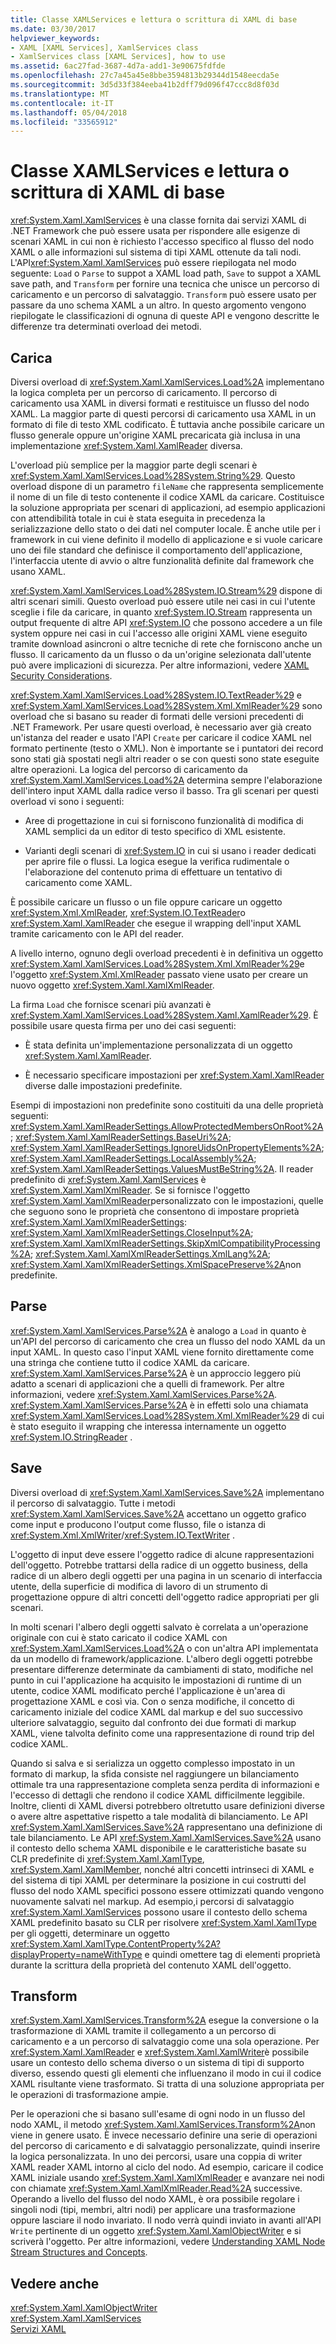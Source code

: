 ```yaml
---
title: Classe XAMLServices e lettura o scrittura di XAML di base
ms.date: 03/30/2017
helpviewer_keywords:
- XAML [XAML Services], XamlServices class
- XamlServices class [XAML Services], how to use
ms.assetid: 6ac27fad-3687-4d7a-add1-3e90675fdfde
ms.openlocfilehash: 27c7a45a45e8bbe3594813b29344d1548eecda5e
ms.sourcegitcommit: 3d5d33f384eeba41b2dff79d096f47ccc8d8f03d
ms.translationtype: MT
ms.contentlocale: it-IT
ms.lasthandoff: 05/04/2018
ms.locfileid: "33565912"
---
```

# <a name="xamlservices-class-and-basic-xaml-reading-or-writing"></a>Classe XAMLServices e lettura o scrittura di XAML di base
<xref:System.Xaml.XamlServices> è una classe fornita dai servizi XAML di .NET Framework che può essere usata per rispondere alle esigenze di scenari XAML in cui non è richiesto l'accesso specifico al flusso del nodo XAML o alle informazioni sul sistema di tipi XAML ottenute da tali nodi. L'API<xref:System.Xaml.XamlServices> può essere riepilogata nel modo seguente: `Load` o `Parse` to suppot a XAML load path, `Save` to suppot a XAML save path, and `Transform` per fornire una tecnica che unisce un percorso di caricamento e un percorso di salvataggio. `Transform` può essere usato per passare da uno schema XAML a un altro. In questo argomento vengono riepilogate le classificazioni di ognuna di queste API e vengono descritte le differenze tra determinati overload dei metodi.  
  
<a name="load"></a>   
## <a name="load"></a>Carica  
 Diversi overload di <xref:System.Xaml.XamlServices.Load%2A> implementano la logica completa per un percorso di caricamento. Il percorso di caricamento usa XAML in diversi formati e restituisce un flusso del nodo XAML. La maggior parte di questi percorsi di caricamento usa XAML in un formato di file di testo XML codificato. È tuttavia anche possibile caricare un flusso generale oppure un'origine XAML precaricata già inclusa in una implementazione <xref:System.Xaml.XamlReader> diversa.  
  
 L'overload più semplice per la maggior parte degli scenari è <xref:System.Xaml.XamlServices.Load%28System.String%29>. Questo overload dispone di un parametro `fileName` che rappresenta semplicemente il nome di un file di testo contenente il codice XAML da caricare. Costituisce la soluzione appropriata per scenari di applicazioni, ad esempio applicazioni con attendibilità totale in cui è stata eseguita in precedenza la serializzazione dello stato o dei dati nel computer locale. È anche utile per i framework in cui viene definito il modello di applicazione e si vuole caricare uno dei file standard che definisce il comportamento dell'applicazione, l'interfaccia utente di avvio o altre funzionalità definite dal framework che usano XAML.  
  
 <xref:System.Xaml.XamlServices.Load%28System.IO.Stream%29> dispone di altri scenari simili. Questo overload può essere utile nei casi in cui l'utente sceglie i file da caricare, in quanto <xref:System.IO.Stream> rappresenta un output frequente di altre API <xref:System.IO> che possono accedere a un file system oppure nei casi in cui l'accesso alle origini XAML viene eseguito tramite download asincroni o altre tecniche di rete che forniscono anche un flusso. Il caricamento da un flusso o da un'origine selezionata dall'utente può avere implicazioni di sicurezza. Per altre informazioni, vedere [XAML Security Considerations](../../../docs/framework/xaml-services/xaml-security-considerations.md).  
  
 <xref:System.Xaml.XamlServices.Load%28System.IO.TextReader%29> e <xref:System.Xaml.XamlServices.Load%28System.Xml.XmlReader%29> sono overload che si basano su reader di formati delle versioni precedenti di .NET Framework. Per usare questi overload, è necessario aver già creato un'istanza del reader e usato l'API `Create` per caricare il codice XAML nel formato pertinente (testo o XML). Non è importante se i puntatori dei record sono stati già spostati negli altri reader o se con questi sono state eseguite altre operazioni. La logica del percorso di caricamento da <xref:System.Xaml.XamlServices.Load%2A> determina sempre l'elaborazione dell'intero input XAML dalla radice verso il basso. Tra gli scenari per questi overload vi sono i seguenti:  
  
-   Aree di progettazione in cui si forniscono funzionalità di modifica di XAML semplici da un editor di testo specifico di XML esistente.  
  
-   Varianti degli scenari di <xref:System.IO> in cui si usano i reader dedicati per aprire file o flussi. La logica esegue la verifica rudimentale o l'elaborazione del contenuto prima di effettuare un tentativo di caricamento come XAML.  
  
 È possibile caricare un flusso o un file oppure caricare un oggetto <xref:System.Xml.XmlReader>, <xref:System.IO.TextReader>o <xref:System.Xaml.XamlReader> che esegue il wrapping dell'input XAML tramite caricamento con le API del reader.  
  
 A livello interno, ognuno degli overload precedenti è in definitiva un oggetto <xref:System.Xaml.XamlServices.Load%28System.Xml.XmlReader%29>e l'oggetto <xref:System.Xml.XmlReader> passato viene usato per creare un nuovo oggetto <xref:System.Xaml.XamlXmlReader>.  
  
 La firma `Load` che fornisce scenari più avanzati è <xref:System.Xaml.XamlServices.Load%28System.Xaml.XamlReader%29>. È possibile usare questa firma per uno dei casi seguenti:  
  
-   È stata definita un'implementazione personalizzata di un oggetto <xref:System.Xaml.XamlReader>.  
  
-   È necessario specificare impostazioni per <xref:System.Xaml.XamlReader> diverse dalle impostazioni predefinite.  
  
 Esempi di impostazioni non predefinite sono costituiti da una delle proprietà seguenti: <xref:System.Xaml.XamlReaderSettings.AllowProtectedMembersOnRoot%2A>; <xref:System.Xaml.XamlReaderSettings.BaseUri%2A>; <xref:System.Xaml.XamlReaderSettings.IgnoreUidsOnPropertyElements%2A>; <xref:System.Xaml.XamlReaderSettings.LocalAssembly%2A>; <xref:System.Xaml.XamlReaderSettings.ValuesMustBeString%2A>. Il reader predefinito di <xref:System.Xaml.XamlServices> è <xref:System.Xaml.XamlXmlReader>. Se si fornisce l'oggetto <xref:System.Xaml.XamlXmlReader>personalizzato con le impostazioni, quelle che seguono sono le proprietà che consentono di impostare proprietà <xref:System.Xaml.XamlXmlReaderSettings>: <xref:System.Xaml.XamlXmlReaderSettings.CloseInput%2A>; <xref:System.Xaml.XamlXmlReaderSettings.SkipXmlCompatibilityProcessing%2A>; <xref:System.Xaml.XamlXmlReaderSettings.XmlLang%2A>; <xref:System.Xaml.XamlXmlReaderSettings.XmlSpacePreserve%2A>non predefinite.  
  
<a name="parse"></a>   
## <a name="parse"></a>Parse  
 <xref:System.Xaml.XamlServices.Parse%2A> è analogo a `Load` in quanto è un'API del percorso di caricamento che crea un flusso del nodo XAML da un input XAML. In questo caso l'input XAML viene fornito direttamente come una stringa che contiene tutto il codice XAML da caricare. <xref:System.Xaml.XamlServices.Parse%2A> è un approccio leggero più adatto a scenari di applicazioni che a quelli di framework. Per altre informazioni, vedere <xref:System.Xaml.XamlServices.Parse%2A>. <xref:System.Xaml.XamlServices.Parse%2A> è in effetti solo una chiamata <xref:System.Xaml.XamlServices.Load%28System.Xml.XmlReader%29> di cui è stato eseguito il wrapping che interessa internamente un oggetto <xref:System.IO.StringReader> .  
  
<a name="save"></a>   
## <a name="save"></a>Save  
 Diversi overload di <xref:System.Xaml.XamlServices.Save%2A> implementano il percorso di salvataggio. Tutte i metodi <xref:System.Xaml.XamlServices.Save%2A> accettano un oggetto grafico come input e producono l'output come flusso, file o istanza di <xref:System.Xml.XmlWriter>/<xref:System.IO.TextWriter> .  
  
 L'oggetto di input deve essere l'oggetto radice di alcune rappresentazioni dell'oggetto. Potrebbe trattarsi della radice di un oggetto business, della radice di un albero degli oggetti per una pagina in un scenario di interfaccia utente, della superficie di modifica di lavoro di un strumento di progettazione oppure di altri concetti dell'oggetto radice appropriati per gli scenari.  
  
 In molti scenari l'albero degli oggetti salvato è correlata a un'operazione originale con cui è stato caricato il codice XAML con <xref:System.Xaml.XamlServices.Load%2A> o con un'altra API implementata da un modello di framework/applicazione. L'albero degli oggetti potrebbe presentare differenze determinate da cambiamenti di stato, modifiche nel punto in cui l'applicazione ha acquisito le impostazioni di runtime di un utente, codice XAML modificato perché l'applicazione è un'area di progettazione XAML e così via. Con o senza modifiche, il concetto di caricamento iniziale del codice XAML dal markup e del suo successivo ulteriore salvataggio, seguito dal confronto dei due formati di markup XAML, viene talvolta definito come una rappresentazione di round trip del codice XAML.  
  
 Quando si salva e si serializza un oggetto complesso impostato in un formato di markup, la sfida consiste nel raggiungere un bilanciamento ottimale tra una rappresentazione completa senza perdita di informazioni e l'eccesso di dettagli che rendono il codice XAML difficilmente leggibile. Inoltre, clienti di XAML diversi potrebbero oltretutto usare definizioni diverse o avere altre aspettative rispetto a tale modalità di bilanciamento. Le API <xref:System.Xaml.XamlServices.Save%2A> rappresentano una definizione di tale bilanciamento. Le API <xref:System.Xaml.XamlServices.Save%2A> usano il contesto dello schema XAML disponibile e le caratteristiche basate su CLR predefinite di <xref:System.Xaml.XamlType>, <xref:System.Xaml.XamlMember>, nonché altri concetti intrinseci di XAML e del sistema di tipi XAML per determinare la posizione in cui costrutti del flusso del nodo XAML specifici possono essere ottimizzati quando vengono nuovamente salvati nel markup. Ad esempio,i percorsi di salvataggio <xref:System.Xaml.XamlServices> possono usare il contesto dello schema XAML predefinito basato su CLR per risolvere <xref:System.Xaml.XamlType> per gli oggetti, determinare un oggetto <xref:System.Xaml.XamlType.ContentProperty%2A?displayProperty=nameWithType> e quindi omettere tag di elementi proprietà durante la scrittura della proprietà del contenuto XAML dell'oggetto.  
  
<a name="transform"></a>   
## <a name="transform"></a>Transform  
 <xref:System.Xaml.XamlServices.Transform%2A> esegue la conversione o la trasformazione di XAML tramite il collegamento a un percorso di caricamento e a un percorso di salvataggio come una sola operazione. Per <xref:System.Xaml.XamlReader> e <xref:System.Xaml.XamlWriter>è possibile usare un contesto dello schema diverso o un sistema di tipi di supporto diverso, essendo questi gli elementi che influenzano il modo in cui il codice XAML risultante viene trasformato. Si tratta di una soluzione appropriata per le operazioni di trasformazione ampie.  
  
 Per le operazioni che si basano sull'esame di ogni nodo in un flusso del nodo XAML, il metodo <xref:System.Xaml.XamlServices.Transform%2A>non viene in genere usato. È invece necessario definire una serie di operazioni del percorso di caricamento e di salvataggio personalizzate, quindi inserire la logica personalizzata. In uno dei percorsi, usare una coppia di writer XAML reader XAML intorno al ciclo del nodo. Ad esempio, caricare il codice XAML iniziale usando <xref:System.Xaml.XamlXmlReader> e avanzare nei nodi con chiamate <xref:System.Xaml.XamlXmlReader.Read%2A> successive. Operando a livello del flusso del nodo XAML, è ora possibile regolare i singoli nodi (tipi, membri, altri nodi) per applicare una trasformazione oppure lasciare il nodo invariato. Il nodo verrà quindi inviato in avanti all'API `Write` pertinente di un oggetto <xref:System.Xaml.XamlObjectWriter> e si scriverà l'oggetto. Per altre informazioni, vedere [Understanding XAML Node Stream Structures and Concepts](../../../docs/framework/xaml-services/understanding-xaml-node-stream-structures-and-concepts.md).  
  
## <a name="see-also"></a>Vedere anche  
 <xref:System.Xaml.XamlObjectWriter>  
 <xref:System.Xaml.XamlServices>  
 [Servizi XAML](../../../docs/framework/xaml-services/index.md)
